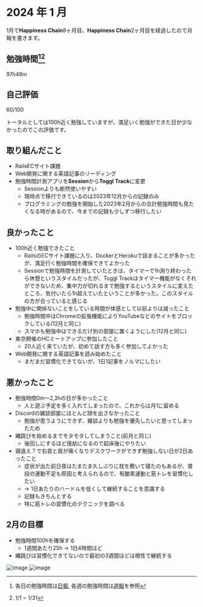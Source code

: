 # 2024 年 1 月
1月で**Happiness Chain**8ヶ月目、**Happiness Chain**2ヶ月目を経過したので月報を書きます。

## 勉強時間[^1][^2]
97h46m
[^1]: 各日の勉強時間は[日報](https://github.com/nil-ramuda/daily_report), 各週の勉強時間は[週報](https://github.com/nil-ramuda/weekly_report)を参照
[^2]: 1/1 ~ 1/31


## 自己評価
60/100

トータルとしては100h近く勉強していますが、満足いく勉強ができた日が少なかったのでこの評価です。

## 取り組んだこと
- RailsECサイト課題
- Web開発に関する英語記事のリーディング
- 勉強時間計測アプリを**Session**から**Toggl Track**に変更
  - Sessionよりも断然使いやすい
  - 現時点で移行できているのは2023年12月からの記録のみ
  - プログラミングの勉強を開始した2023年2月からの合計勉強時間も見たくなる時があるので、今までの記録も少しずつ移行したい

## 良かったこと
- 100h近く勉強できたこと
  - RailsのECサイト課題に入り、DockerとHerokuで詰まることが多かったが、満足行く勉強時間を確保できてよかった
  - Sessionで勉強時間を計測していたときは、タイマーで1h測り終わったら休憩というスタイルだったが、Toggl Trackはタイマー機能がなくそれができないため、集中力が切れるまで勉強するというスタイルに変えたところ、気付いたら1h超えていたということが多かった。このスタイルの方が合っていると感じる
- 勉強中に関係ないことをしている時間が体感として以前よりは減ったこと
  - 勉強時間中はChromeの拡張機能によりYouTubeなどのサイトをブロックしている(12月と同じ)
  - スマホも勉強中はできるだけ別の部屋に置くようにした(12月と同じ)
- 東京開催のHCミートアップに参加したこと
  - 20人近く来ていたが、初めて話す方も多く参加してよかった
- Web開発に関する英語記事を読み始めたこと
  - まだまだ習慣化できてないが、1日1記事をノルマにしたい

## 悪かったこと
- 勉強時間0m〜2,3hの日が多かったこと
  - 人と遊ぶ予定を多く入れてしまったので、これからは月1に留める
- Discordの雑談部屋にほとんど顔を出さなかったこと
  - 勉強が思うようにできず、雑談よりも勉強を優先したいと思ってしまったため
- 縄跳びを始めるまでモタモタしてしまうこと(前月と同じ)
  - 後回しにするほど億劫になるので起床後にやりたい
- 寝違え？で右首と肩が痛くなりデスクワークができず勉強しない日が2日あったこと
  - 症状が出た前日夜はたまたま久しぶりに枕を敷いて寝たのもあるが、普段の運動不足も原因と考えられるので、有酸素運動と筋トレを習慣化したい
  - -> 1日あたりのハードルを低くして継続することを意識する
  - 記録もきちんとする
  - 特に筋トレの習慣化のテクニックを調べる

## 2月の目標
- 勉強時間100hを確保する
  - 1週間あたり25h -> 1日4時間ほど
- 縄跳びは習慣化できてないので最初の3週間ほどは根性で継続する

![image](https://github.com/nil-ramuda/monthly_report/assets/94735931/369d6c21-3905-411b-9b14-159556855723)
![image](https://github.com/nil-ramuda/monthly_report/assets/94735931/653de018-e62d-482e-9730-f6ddbad26dd3)

